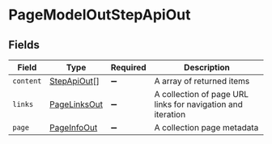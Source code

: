 # PageModelOutStepApiOut


## Fields

| Field                                                       | Type                                                        | Required                                                    | Description                                                 |
| ----------------------------------------------------------- | ----------------------------------------------------------- | ----------------------------------------------------------- | ----------------------------------------------------------- |
| `content`                                                   | [StepApiOut](../../models/shared/stepapiout.md)[]           | :heavy_minus_sign:                                          | A array of returned items                                   |
| `links`                                                     | [PageLinksOut](../../models/shared/pagelinksout.md)         | :heavy_minus_sign:                                          | A collection of page URL links for navigation and iteration |
| `page`                                                      | [PageInfoOut](../../models/shared/pageinfoout.md)           | :heavy_minus_sign:                                          | A collection page metadata                                  |